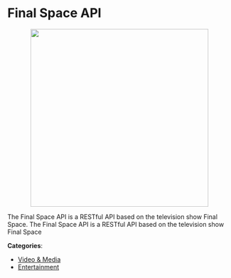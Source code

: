 # Final Space API
<p align="center">
    <img width="400" src="https://raw.githubusercontent.com/apis-list/apis-list/apis/final-space-api/logo_256x256.png" />
</p>

The Final Space API is a RESTful API based on the television show Final Space.  The Final Space API is a RESTful API based on the television show Final Space



**Categories**:
- [Video & Media](https://github.com/apis-list/apis-list#video-and-media)
- [Entertainment](https://github.com/apis-list/apis-list#entertainment)





